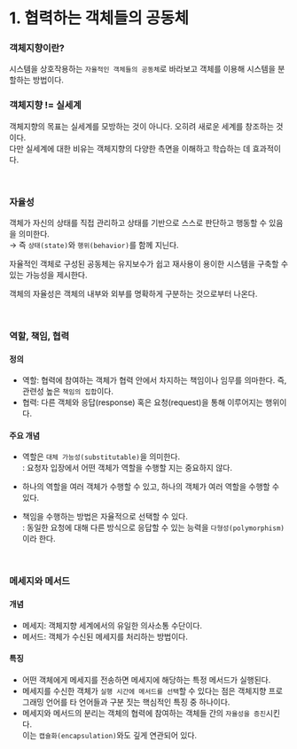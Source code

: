 # 1. 협력하는 객체들의 공동체

### 객체지향이란?

시스템을 상호작용하는 `자율적인 객체들의 공동체`로 바라보고 객체를 이용해 시스템을 분할하는 방법이다.

### 객체지향 != 실세계

객체지향의 목표는 실세계를 모방하는 것이 아니다. 오히려 새로운 세계를 창조하는 것이다. <br>
다만 실세계에 대한 비유는 객체지향의 다양한 측면을 이해하고 학습하는 데 효과적이다.

<br>

### 자율성

객체가 자신의 상태를 직접 관리하고 상태를 기반으로 스스로 판단하고 행동할 수 있음을 의미한다. <br>
→ 즉 `상태(state)`와 `행위(behavior)`를 함께 지닌다. 

자율적인 객체로 구성된 공동체는 유지보수가 쉽고 재사용이 용이한 시스템을 구축할 수 있는 가능성을 제시한다.

객체의 자율성은 객체의 내부와 외부를 명확하게 구분하는 것으로부터 나온다.

<br>

### 역할, 책임, 협력

#### 정의

- 역할: 협력에 참여하는 객체가 협력 안에서 차지하는 책임이나 임무를 의마한다. 즉, 관련성 높은 `책임의 집합`이다.
- 협력: 다른 객체와 응답(response) 혹은 요청(request)을 통해 이루어지는 행위이다.

#### 주요 개념

- 역할은 `대체 가능성(substitutable)`을 의미한다. <br>
  : 요청자 입장에서 어떤 객체가 역할을 수행할 지는 중요하지 않다.

- 하나의 역할을 여러 객체가 수행할 수 있고, 하나의 객체가 여러 역할을 수행할 수 있다.

- 책임을 수행하는 방법은 자율적으로 선택할 수 있다. <br>
  : 동일한 요청에 대해 다른 방식으로 응답할 수 있는 능력을 `다형성(polymorphism)`이라 한다.

<br>

### 메세지와 메서드

#### 개념

- 메세지: 객체지향 세계에서의 유일한 의사소통 수단이다.
- 메서드: 객체가 수신된 메세지를 처리하는 방법이다.

#### 특징

- 어떤 객체에게 메세지를 전송하면 메세지에 해당하는 특정 메서드가 실행된다. 
- 메세지를 수신한 객체가 `실행 시간에 메서드를 선택`할 수 있다는 점은 객체지향 프로그래밍 언어를 타 언어들과 구분 짓는 핵심적인 특징 중 하나이다.
- 메세지와 메서드의 분리는 객체의 협력에 참여하는 객체들 간의 `자율성을 증진`시킨다. <br>
  이는 `캡슐화(encapsulation)`와도 깊게 연관되어 있다.


  
